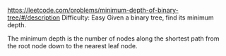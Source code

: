 https://leetcode.com/problems/minimum-depth-of-binary-tree/#/description
Difficulty: Easy
Given a binary tree, find its minimum depth.

The minimum depth is the number of nodes along the shortest path from the root node down to the nearest leaf node.
